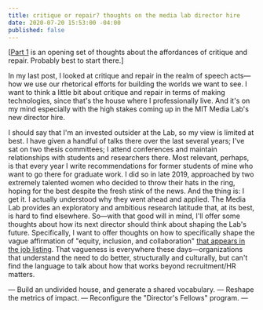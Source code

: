```yaml
---
title: critique or repair? thoughts on the media lab director hire
date: 2020-07-20 15:53:00 -04:00
published: false
---
```


[[Part 1](https://sarahendren.com/2020/06/30/critique-or-repair-a-call-to-know-your-post/) is an opening set of thoughts about the affordances of critique and repair. Probably best to start there.] 

In my last post, I looked at critique and repair in the realm of speech acts—how we use our rhetorical efforts for building the worlds we want to see. I want to think a little bit about critique and repair in terms of making technologies, since that's the house where I professionally live. And it's on my mind especially with the high stakes coming up in the MIT Media Lab's new director hire.

I should say that I'm an invested outsider at the Lab, so my view is limited at best. I have given a handful of talks there over the last several years; I've sat on two thesis committees; I attend conferences and maintain relationships with students and researchers there. Most relevant, perhaps, is that every year I write recommendations for former students of mine who want to go there for graduate work. I did so in late 2019, approached by two extremely talented women who decided to throw their hats in the ring, hoping for the best despite the fresh stink of the news. And the thing is: I get it. I actually understood why they went ahead and applied. The Media Lab provides an exploratory and ambitious research latitude that, at its best, is hard to find elsewhere. So—with that good will in mind, I'll offer some thoughts about how its next director should think about shaping the Lab's future. Specifically, I want to offer thoughts on how to specifically shape the vague affirmation of "equity, inclusion, and collaboration" [that appears in the job listing](https://www.media.mit.edu/posts/media-lab-director-search/). That vagueness is everywhere these days—organizations that understand the need to do better, structurally and culturally, but can't find the language to talk about how that works beyond recruitment/HR matters.


— Build an undivided house, and generate a shared vocabulary.
— Reshape the metrics of impact.
— Reconfigure the "Director's Fellows" program.
— 



